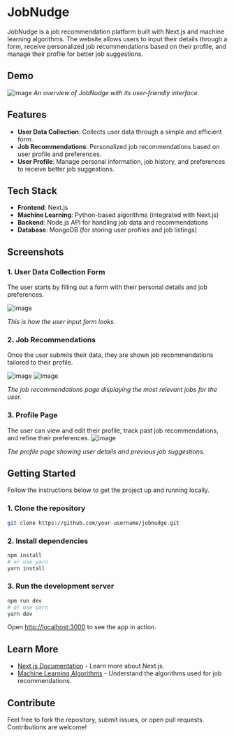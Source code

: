 # JobNudge


JobNudge is a job recommendation platform built with Next.js and machine learning algorithms. The website allows users to input their details through a form, receive personalized job recommendations based on their profile, and manage their profile for better job suggestions.

## Demo

![image](https://github.com/user-attachments/assets/3891b196-60c8-46e2-b329-c4c2780c023e)
_An overview of JobNudge with its user-friendly interface._

## Features

- **User Data Collection**: Collects user data through a simple and efficient form.
- **Job Recommendations**: Personalized job recommendations based on user profile and preferences.
- **User Profile**: Manage personal information, job history, and preferences to receive better job suggestions.

## Tech Stack

- **Frontend**: Next.js
- **Machine Learning**: Python-based algorithms (integrated with Next.js)
- **Backend**: Node.js API for handling job data and recommendations
- **Database**: MongoDB (for storing user profiles and job listings)

## Screenshots

### 1. User Data Collection Form
The user starts by filling out a form with their personal details and job preferences.

![image](https://github.com/user-attachments/assets/6b049459-0cc7-4956-9c3d-b90730e2116e)

_This is how the user input form looks._

### 2. Job Recommendations
Once the user submits their data, they are shown job recommendations tailored to their profile.

![image](https://github.com/user-attachments/assets/3891b196-60c8-46e2-b329-c4c2780c023e)
![image](https://github.com/user-attachments/assets/6572c8fa-4014-4c7c-a9c0-4a09ec762ef4)

_The job recommendations page displaying the most relevant jobs for the user._

### 3. Profile Page
The user can view and edit their profile, track past job recommendations, and refine their preferences.
![image](https://github.com/user-attachments/assets/049a42d7-4838-4c9a-8bb8-ecb04631af18)

 
_The profile page showing user details and previous job suggestions._

## Getting Started

Follow the instructions below to get the project up and running locally.

### 1. Clone the repository

```bash
git clone https://github.com/your-username/jobnudge.git
```

### 2. Install dependencies

```bash
npm install
# or use yarn
yarn install
```

### 3. Run the development server

```bash
npm run dev
# or use yarn
yarn dev
```

Open [http://localhost:3000](http://localhost:3000) to see the app in action.

## Learn More

- [Next.js Documentation](https://nextjs.org/docs) - Learn more about Next.js.
- [Machine Learning Algorithms](https://scikit-learn.org/) - Understand the algorithms used for job recommendations.

## Contribute

Feel free to fork the repository, submit issues, or open pull requests. Contributions are welcome!
